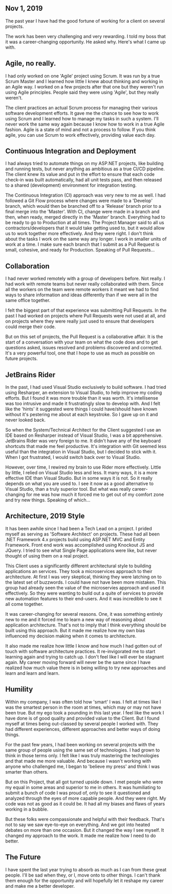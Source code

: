 ## Nov 1, 2019

The past year I have had the good fortune of working for a client on several projects.

The work has been very challenging and very rewarding. I told my boss that it was a career-changing
opportunity. He asked why. Here's what I came up with.

## Agile, no really.

I had only worked on one 'Agile' project using Scrum. It was run by a true Scrum Master and
I learned how little I knew about thinking and working in an Agile way. I worked on a few projects
after that one but they weren't run using Agile principles. People said they were using 'Agile',
but they really weren't.

The client practices an actual
Scrum process for managing their various software development efforts. It gave me the chance to see
how to work using Scrum and I learned how to manage my tasks in such a system. I'll never work
the same way again because I know how to work in a true Agile fashion. Agile is a state of mind and
not a process to follow. If you think agile, you can use Scrum to work effectively, providing value
each day.

## Continuous Integration and Deployment

I had always tried to automate things on my ASP.NET projects, like building and running tests, but
never anything as ambitious as a true CI/CD pipeline. The client knew its value and put in the effort to
ensure that each code check-in was built automatically, had all unit tests pass, and then released
to a shared (development) environment for integration testing.

The Continuous Integration (CI) approach was very new to me as well. I had followed a Git Flow process
where changes were made to a 'Develop' branch, which would then be branched off to a 'Release' branch
prior to a final merge into the 'Master'. With CI, change were made in a branch and then, when ready,
merged directly in the 'Master' branch. Everything had to be ready to go to Production at all times.
The Project Manager said to all us contractors/developers that it would take getting used to, but it would
allow us to work together more effectively. And they were right. I don't think about the tasks I work on
the same way any longer. I work in smaller units of work at a time. I make sure each branch that I
submit as a Pull Request is small, cohesive, and ready for Production. Speaking of Pull Requests...

## Collaboration

I had never worked remotely with a group of developers before. Not really. I had work with remote teams
but never really collaborated with them. Since all the workers on the team were remote workers it
meant we had to find ways to share information and ideas differently than if we were all in the same
office together.

I felt the biggest part of that experience was submitting Pull Requests. In the past I had worked on projects
where Pull Requests were not used at all, and on projects where they were really just used to ensure that
developers could merge their code.

But on this set of projects, the Pull Request is a collaborative affair. It is the start of a conversation with your team on what the code does and to get questions asked, issues resolved and problems discovered and corrected. It's
a very powerful tool, one that I hope to use as much as possible on future projects.

## JetBrains Rider

In the past, I had used Visual Studio exclusively to build software. I had tried using Resharper, an extension
to Visual Studio, to help improve my coding efforts. But I found it was more trouble than it was worth. It's
intellisense was too intrusive and made it frustratingly slow to develop with. And I felt like the 'hints' it
suggested were things I could have/should have known without it's pestering me about at each keystroke. So
I gave up on it and never looked back.

So when the System/Technical Architect for the Client suggested I use an IDE based on Resharper instead of Visual
Studio, I was a bit apprehensive. JetBrains Rider was very foreign to me. It didn't have any of the keyboard
shortcuts that made me feel productive. It's integration with Git seemed less useful than the integration in
Visual Studio, but I decided to stick with it. When I got frustrated, I would switch back over to Visual Studio.

However, over time, I rewired my brain to use Rider more effectively. Little by little, I relied on Visual Studio
less and less. It many ways, it is a more effective IDE than Visual Studio. But in some ways it is not. So it
really depends on what you are used to. I see it now as a good alternative to Visual Studio, than a truly superior
tool. But what was really career-changing for me was how much it forced me to get out of my comfort zone and
try new things. Speaking of which...

## Architecture, 2019 Style

It has been awhile since I had been a Tech Lead on a project. I prided myself as serving as 'Software Architect'
on projects. These had all been .NET Framework 4.x projects build using ASP.NET MVC and Entity Framework. Front
end work was accomplished using Knockout JS and JQuery. I tried to see what Single Page applications were like,
but never thought of using them on a real project.

This Client uses a significantly different architectural style to building applications an services. They took
a microservices approach to their architecture. At first I was very skeptical, thinking they were latching on
to the latest set of buzzwords. I could have not have been more mistaken. This group had already seen the value of
the microservies approach and used it effectively. So they were wanting to build out a quite of services to
provide new automation features to their end-users. And it was incredible to see it all come together.

It was career-changing for several reasons. One, it was something entirely new to me and it forced me to learn
a new way of reasoning about application architecture. That's not to imply that I think everything should be
built using this approach. But it made me realize how my own bias influenced my decision making when it comes
to architecture.

It also made me realize how little I know and how much I had gotten out of touch with software architecture
practices. It re-invigorated me to start learning again and trying to catch up. I don't feel like I will ever be stagnant again. My career moving forward will never be the same since I have realized how much value there is in being willing
to try new approaches and learn and learn and learn.

## Humility

Within my company, I was often told how 'smart' I was. I felt at times like I was the smartest person in the room
at times, which may or may not have been true. But my ego took a pounding in this last year. I feel like the work
I have done is of good quality and provided value to the Client. But I found myself at times being out-classed
by several people I worked with. They had different experiences, different approaches and better ways of doing things.

For the past few years, I had been working on several projects with the same group of people using the same set of technologies. I had grown to think in those terms only. I felt like I was truly mastering the technologies and
that made me more valuable. And because I wasn't working with anyone who challenged me, I began to 'believe my press'
and think I was smarter than others.

But on this Project, that all got turned upside down. I met people who were my equal in some areas and superior to
me in others. It was humiliating to submit a bunch of code I was proud of, only to see it questioned and analyzed
through the eyes of more capable people. And they were right. My code was not as good as it could be. It had all my
biases and flaws of years working in a bubble.

But these folks were compassionate and helpful with their feedback. That's not to say we saw eye-to-eye on everything.
And we got into heated debates on more than one occasion. But it changed the way I see myself. It changed my approach
to the work. It made me realize how I need to do better.

## The Future

I have spent the last year trying to absorb as much as I can from these great people. I'll be sad when they, or I,
move onto to other things. I can't thank them enough for the opportunity and will hopefully let it reshape my career
and make me a better developer.
